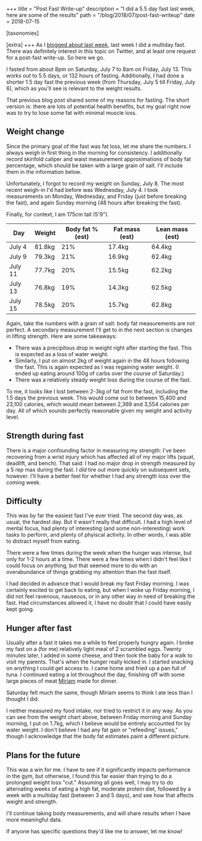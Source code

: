+++
title = "Post Fast Write-up"
description = "I did a 5.5 day fast last week, here are some of the results"
path = "/blog/2018/07/post-fast-writeup"
date = 2018-07-15

[taxonomies]

[extra]
+++
As I
[blogged about last week](https://www.snoyman.com/blog/2018/07/thoughts-on-fasting),
last week I did a multiday fast.  There was definitely interest in
this topic on Twitter, and at least one request for a post-fast
write-up. So here we go.

I fasted from about 8pm on Saturday, July 7 to 8am on Friday,
July 13. This works out to 5.5 days, or 132 hours of fasting.
Additionally, I had done a shorter 1.5 day fast the previous week
(from Thursday, July 5 till Friday, July 6), which as you'll see is
relevant to the weight results.

That previous blog post shared some of my reasons for fasting. The
short version is: there are lots of potential health benefits, but my
goal right now was to try to lose some fat with minimal muscle loss.

## Weight change

Since the primary goal of the fast was fat loss, let me share the
numbers. I always weigh in first thing in the morning for
consistency. I additionally record skinfold caliper and waist
measurement approximations of body fat percentage, which should be
taken with a large grain of salt. I'll include them in the information
below.

Unfortunately, I forgot to record my weight on Sunday, July 8. The
most recent weigh-in I'd had before was Wednesday, July 4. I took
measurements on Monday, Wednesday, and Friday (just before breaking
the fast), and again Sunday morning (48 hours after breaking the
fast).

Finally, for context, I am 175cm tall (5'9").

Day | Weight | Body fat % (est) | Fat mass (est) | Lean mass (est)
--- | --- | --- | --- | ---
July 4 | 81.8kg | 21% | 17.4kg | 64.4kg
July 9 | 79.3kg | 21% | 16.9kg | 62.4kg
July 11 | 77.7kg | 20% | 15.5kg | 62.2kg
July 13 | 76.8kg | 19% | 14.3kg | 62.5kg
July 15 | 78.5kg | 20% | 15.7kg | 62.8kg

Again, take the numbers with a grain of salt: body fat measurements
are not perfect. A secondary measurement I'll get to in the next
section is changes in lifting strength. Here are some takeaways:

* There was a precipitous drop in weight right after starting the
  fast. This is expected as a loss of water weight.
* Similarly, I put on almost 2kg of weight again in the 48 hours
  following the fast. This is again expected as I was regaining water
  weight. (I ended up eating around 100g of carbs over the course of
  Saturday.)
* There was a relatively steady weight loss during the course of the
  fast.

To me, it looks like I lost between 2-3kg of fat from the fast,
including the 1.5 days the previous week. This would come out to
between 15,400 and 23,100 calories, which would mean between 2,369 and
3,554 calories per day. All of which sounds perfectly reasonable given
my weight and activity level.

## Strength during fast

There is a major confounding factor in measuring my strength: I've
been recovering from a wrist injury which has affected all of my major
lifts (squat, deadlift, and bench). That said: I had no major drop in
strength measured by a 5 rep max during the fast. I _did_ tire out
more quickly on subsequent sets, however. I'll have a better feel for
whether I had any strength loss over the coming week.

## Difficulty

This was by far the easiest fast I've ever tried. The second day was,
as usual, the hardest day. But it wasn't really that difficult. I had
a high level of mental focus, had plenty of interesting (and some
non-interesting) work tasks to perform, and plenty of phyiscal
activity. In other words, I was able to distract myself from eating.

There were a few times during the week when the hunger was intense,
but only for 1-2 hours at a time. There were a few times when I didn't
feel like I could focus on anything, but that seemed more to do with
an overabundance of things grabbing my attention than the fast itself.

I had decided in advance that I would break my fast Friday morning. I
was certainly excited to get back to eating, but when I woke up Friday
morning, I did not feel ravenous, nauseous, or in any other way in
need of breaking the fast. Had circumstances allowed it, I have no
doubt that I could have easily kept going.

## Hunger after fast

Usually after a fast it takes me a while to feel properly hungry
again. I broke my fast on a (for me) relatively light meal of 2
scrambled eggs. Twenty minutes later, I added in some cheese, and then
took the baby for a walk to visit my parents. That's when the hunger
really kicked in. I started snacking on anything I could get access
to. I came home and fried up a pan full of tuna. I continued eating a
lot throughout the day, finishing off with some large pieces of meat
[Miriam](https://twitter.com/lambdamom) made for dinner.

Saturday felt much the same, though Miriam seems to think I ate less
than I thought I did.

I neither measured my food intake, nor tried to restrict it in any
way. As you can see from the weight chart above, between Friday
morning and Sunday morning, I put on 1.7kg, which I believe would be
entirely accounted for by water weight. I don't believe I had any fat
gain or "refeeding" issues," though I acknowledge that the body fat
estimates paint a different picture.

## Plans for the future

This was a win for me. I have to see if it significantly impacts
performance in the gym, but otherwise, I found this far easier than
trying to do a prolonged weight loss "cut." Assuming all goes well, I
may try to do alternating weeks of eating a high fat, moderate protein
diet, followed by a week with a multiday fast (between 3 and 5 days),
and see how that affects weight and strength.

I'll continue taking body measurements, and will share results when I
have more meaningful data.

If anyone has specific questions they'd like me to answer, let me
know!

